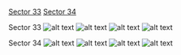 [Sector 33](#sector33)
[Sector 34](#sector34)

<a name = "sector33"></a>
Sector 33
![alt text](/images/HATS-42_Sector_33/HATS-42_Sector_33_a_TimeSeries.png)
![alt text](/images/HATS-42_Sector_33/HATS-42_Sector_33_b_FoldedLightCurve.png)
![alt text](/images/HATS-42_Sector_33/HATS-42_Sector_33_b_IndividualTransitsWithFit.png)
![alt text](/images/HATS-42_Sector_33/HATS-42_Sector_33_c_TimingResiduals.png)

<a name = "sector34"></a>
Sector 34
![alt text](/images/HATS-42_Sector_34/HATS-42_Sector_34_a_TimeSeries.png)
![alt text](/images/HATS-42_Sector_34/HATS-42_Sector_34_b_FoldedLightCurve.png)
![alt text](/images/HATS-42_Sector_34/HATS-42_Sector_34_b_IndividualTransitsWithFit.png)
![alt text](/images/HATS-42_Sector_34/HATS-42_Sector_34_c_TimingResiduals.png)

